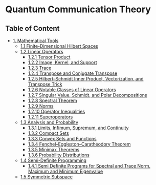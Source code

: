# Quantum Communication Theory

## Table of Content

- [1. Mathematical Tools]()
  - [1.1 Finite-Dimensional Hilbert Spaces]()
  - [1.2 Linear Operators]()
    - [1.2.1 Tensor Product]()
    - [1.2.2 Image, Kernel, and Support]()
    - [1.2.3 Trace]()
    - [1.2.4 Transpose and Conjugate Transpose]()
    - [1.2.5 Hilbert–Schmidt Inner Product, Vectorization, and Transpose Trick]()
    - [1.2.6 Notable Classes of Linear Operators]()
    - [1.2.7 Singular Value, Schmidt, and Polar Decompositions]()
    - [1.2.8 Spectral Theorem]()
    - [1.2.9 Norms]()
    - [1.2.10 Operator Inequalities]()
    - [1.2.11 Superoperators]()
  - [1.3 Analysis and Probability]()
    - [1.3.1 Limits, Infimum, Supremum, and Continuity]()
    - [1.3.2 Compact Sets]()
    - [1.3.3 Convex Sets and Functions]()
    - [1.3.4 Fenchel–Eggleston–Carathéodory Theorem]()
    - [1.3.5 Minimax Theorems]()
    - [1.3.6 Probability Distributions]()
  - [1.4 Semi-Definite Programming]()
    - [1.4.1 Semi Definite Programs for Spectral and Trace Norm, Maximum and Minimum Eigenvalue]()
  - [1.5 Symmetric Subspace]()
